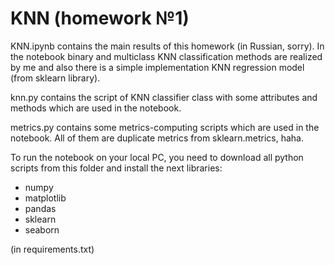 # KNN (homework №1)

KNN.ipynb contains the main results of this homework (in Russian, sorry). In the notebook binary and multiclass KNN classification methods are realized by me and also there is a simple implementation KNN regression model (from sklearn library).

knn.py contains the script of KNN classifier class with some attributes and methods which are used in the notebook.

metrics.py contains some metrics-computing scripts which are used in the notebook. All of them are duplicate metrics from sklearn.metrics, haha.

To run the notebook on your local PC, you need to download all python scripts from this folder and install the next libraries:

* numpy
* matplotlib
* pandas
* sklearn
* seaborn

(in requirements.txt)
